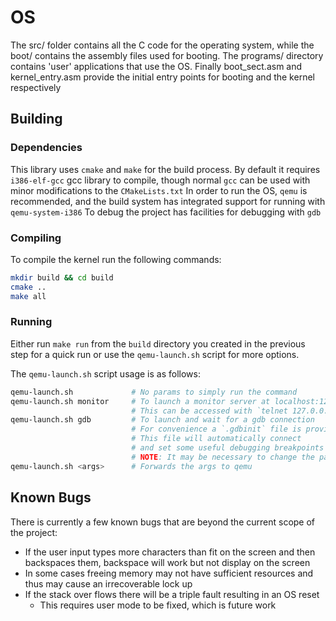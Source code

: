 # OS

The src/ folder contains all the C code for the operating system, while the boot/ contains the assembly files used for booting.
The programs/ directory contains 'user' applications that use the OS.
Finally boot_sect.asm and kernel_entry.asm provide the initial entry points for booting and the kernel respectively

## Building

### Dependencies

This library uses `cmake` and `make` for the build process.
By default it requires `i386-elf-gcc` gcc library to compile, though normal `gcc` can be used with minor modifications to the `CMakeLists.txt`
In order to run the OS, `qemu` is recommended, and the build system has integrated support for running with `qemu-system-i386`
To debug the project has facilities for debugging with `gdb`

### Compiling

To compile the kernel run the following commands:

```bash
mkdir build && cd build
cmake ..
make all
```

### Running

Either run `make run` from the `build` directory you created in the previous step for a quick run
or use the `qemu-launch.sh` script for more options.

The `qemu-launch.sh` script usage is as follows:

```bash
qemu-launch.sh             # No params to simply run the command
qemu-launch.sh monitor     # To launch a monitor server at localhost:1235
                           # This can be accessed with `telnet 127.0.0.1 1235`
qemu-launch.sh gdb         # To launch and wait for a gdb connection
                           # For convenience a `.gdbinit` file is provided
                           # This file will automatically connect
                           # and set some useful debugging breakpoints
                           # NOTE: It may be necessary to change the path to the compiled kernel
qemu-launch.sh <args>      # Forwards the args to qemu
```

## Known Bugs

There is currently a few known bugs that are beyond the current scope of the project:

* If the user input types more characters than fit on the screen and then backspaces them, backspace will work but not display on the screen
* In some cases freeing memory may not have sufficient resources and thus may cause an irrecoverable lock up
* If the stack over flows there will be a triple fault resulting in an OS reset
    * This requires user mode to be fixed, which is future work
